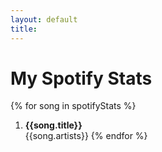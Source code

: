 ```yaml
---
layout: default
title:
---
```

# My Spotify Stats

{% for song in spotifyStats %}
1. **{{song.title}}**\
   {{song.artists}}
{% endfor %}